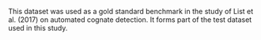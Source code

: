 This dataset was used as a gold standard benchmark in the study of List et al. (2017) on automated cognate detection. It forms part of the test dataset used in this study.


